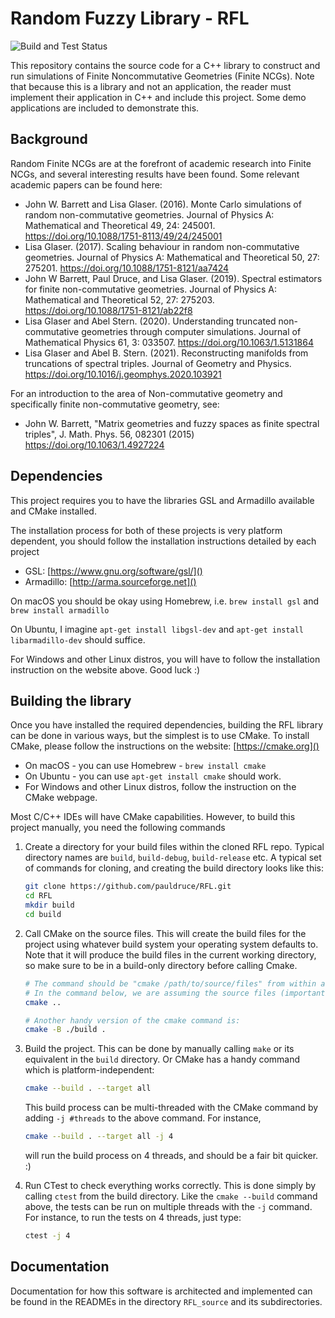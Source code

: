 # Random Fuzzy Library - RFL

![Build and Test Status](https://github.com/pauldruce/RFL/actions/workflows/build_and_test_release.yml/badge.svg)

This repository contains the source code for a C++ library to construct and run simulations of Finite Noncommutative
Geometries (Finite NCGs).
Note that because this is a library and not an application, the reader must implement their application in C++ and
include this project.
Some demo applications are included to demonstrate this.

## Background

Random Finite NCGs are at the forefront of academic research into Finite NCGs, and several interesting results have been
found.
Some relevant academic papers can be found here:

- John W. Barrett and Lisa Glaser. (2016). Monte Carlo simulations of random non-commutative geometries. Journal of
  Physics A: Mathematical and Theoretical 49, 24: 245001. https://doi.org/10.1088/1751-8113/49/24/245001
- Lisa Glaser. (2017). Scaling behaviour in random non-commutative geometries. Journal of Physics A: Mathematical and
  Theoretical 50, 27: 275201. https://doi.org/10.1088/1751-8121/aa7424
- John W Barrett, Paul Druce, and Lisa Glaser. (2019). Spectral estimators for finite non-commutative geometries.
  Journal of Physics A: Mathematical and Theoretical 52, 27: 275203. https://doi.org/10.1088/1751-8121/ab22f8
- Lisa Glaser and Abel Stern. (2020). Understanding truncated non-commutative geometries through computer simulations.
  Journal of Mathematical Physics 61, 3: 033507. https://doi.org/10.1063/1.5131864
- Lisa Glaser and Abel B. Stern. (2021). Reconstructing manifolds from truncations of spectral triples. Journal of
  Geometry and Physics. https://doi.org/10.1016/j.geomphys.2020.103921

For an introduction to the area of Non-commutative geometry and specifically finite non-commutative geometry, see:

- John W. Barrett, "Matrix geometries and fuzzy spaces as finite spectral triples", J. Math. Phys. 56, 082301
  (2015) https://doi.org/10.1063/1.4927224

## Dependencies

This project requires you to have the libraries GSL and Armadillo available and CMake installed.

The installation process for both of these projects is very platform dependent, you should follow the installation
instructions detailed by each project

- GSL: [https://www.gnu.org/software/gsl/]()
- Armadillo: [http://arma.sourceforge.net]()

On macOS you should be okay using Homebrew, i.e. `brew install gsl` and `brew install armadillo`

On Ubuntu, I imagine `apt-get install libgsl-dev` and `apt-get install libarmadillo-dev` should suffice.

For Windows and other Linux distros, you will have to follow the installation instruction on the website above. Good
luck :)

## Building the library

Once you have installed the required dependencies, building the RFL library can be done in various ways, but the
simplest
is to use CMake.
To install CMake, please follow the instructions on the website: [https://cmake.org]()

- On macOS - you can use Homebrew - `brew install cmake`
- On Ubuntu - you can use `apt-get install cmake` should work.
- For Windows and other Linux distros, follow the instruction on the CMake webpage.

Most C/C++ IDEs will have CMake capabilities. However, to build this project manually, you need the following commands

1. Create a directory for your build files within the cloned RFL repo. Typical directory names
   are `build`, `build-debug`, `build-release` etc.
   A typical set of commands for cloning, and creating the build directory looks like this:
   ```bash
   git clone https://github.com/pauldruce/RFL.git
   cd RFL
   mkdir build
   cd build
   ```
2. Call CMake on the source files. This will create the build files for the project using whatever build system your
   operating system defaults to.
   Note that it will produce the build files in the current working directory, so make sure to be in a build-only
   directory before calling Cmake.

   ```bash
   # The command should be "cmake /path/to/source/files" from within an empty build directory
   # In the command below, we are assuming the source files (importantly, the CMakeLists.txt) are
   cmake ..

   # Another handy version of the cmake command is:
   cmake -B ./build .
   ```

3. Build the project. This can be done by manually calling `make` or its equivalent in the `build` directory. Or CMake
   has a handy command which is platform-independent:
   ```bash
   cmake --build . --target all
   ```
   This build process can be multi-threaded with the CMake command by adding `-j #threads` to the above command. For
   instance,
   ```bash
   cmake --build . --target all -j 4
   ```
   will run the build process on 4 threads, and should be a fair bit quicker. :)
4. Run CTest to check everything works correctly. This is done simply by calling `ctest` from the build directory. Like
   the `cmake --build` command above,
   the tests can be run on multiple threads with the `-j` command. For instance, to run the tests on 4 threads, just
   type:
   ```bash
   ctest -j 4
   ```

## Documentation

Documentation for how this software is architected and implemented can be found in the READMEs in the
directory `RFL_source` and its subdirectories.
